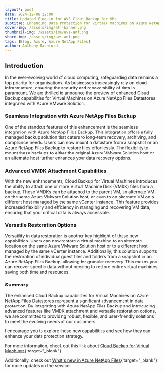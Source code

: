 ```yaml
---
layout*: post
date: 2024-12-08 12:00
title: Updated Plug-in for AVS Cloud Backup for VMs
subtitle: Enhancing Data Protection for Virtual Machines on Azure NetApp Files NFS Datastores (Preview)
cover-img: /assets/img/atl-banner.png
thumbnail-img: /assets/img/avs-anf.png
share-img: /assets/img/avs-anf.png
tags: [Blog, Azure, Azure NetApp Files]
author: Anthony Mashford
---
```


## Introduction
In the ever-evolving world of cloud computing, safeguarding data remains a top priority for organisations. As businesses increasingly rely on cloud infrastructure, ensuring the security and recoverability of data is paramount. We are thrilled to announce the preview of enhanced Cloud Backup capabilities for Virtual Machines on Azure NetApp Files Datastores integrated with Azure VMware Solution.

### Seamless Integration with Azure NetApp Files Backup
One of the standout features of this enhancement is the seamless integration with Azure NetApp Files Backup. This integration offers a fully managed backup solution that caters to long-term recovery, archiving, and compliance needs. Users can now mount a datastore from a snapshot or an Azure NetApp Files Backup to restore files effortlessly. The flexibility to mount these backups to either the original Azure VMware Solution host or an alternate host further enhances your data recovery options.

### Advanced VMDK Attachment Capabilities
With the new enhancements, Cloud Backup for Virtual Machines introduces the ability to attach one or more Virtual Machine Disk (VMDK) files from a backup. These VMDKs can be attached to the parent VM, an alternate VM on the same Azure VMware Solution host, or even to an alternate VM on a different host managed by the same vCenter instance. This feature provides increased flexibility and efficiency in managing and recovering VM data, ensuring that your critical data is always accessible.

### Versatile Restoration Options
Versatility in data restoration is another key highlight of these new capabilities. Users can now restore a virtual machine to an alternate location on the same Azure VMware Solution host or to a different host managed by the same vCenter instance. Additionally, this solution supports the restoration of individual guest files and folders from a snapshot or an Azure NetApp Files Backup, allowing for granular recovery. This means you can recover specific data without needing to restore entire virtual machines, saving both time and resources.

### Summary
The enhanced Cloud Backup capabilities for Virtual Machines on Azure NetApp Files Datastores represent a significant advancement in data protection. By integrating with Azure NetApp Files Backup and introducing advanced features like VMDK attachment and versatile restoration options, we are committed to providing robust, flexible, and user-friendly solutions to meet the evolving needs of our customers.

I encourage you to explore these new capabilities and see how they can enhance your data protection strategy. 

For more information, check out this link about [Cloud Backup for Virtual Machines](https://learn.microsoft.com/en-us/azure/azure-vmware/install-cloud-backup-virtual-machines){:target="_blank"}

Additionally, check out [What's new in Azure NetApp Files](https://learn.microsoft.com/en-us/azure/azure-netapp-files/whats-new){:target="_blank"} for more updates on the service.
